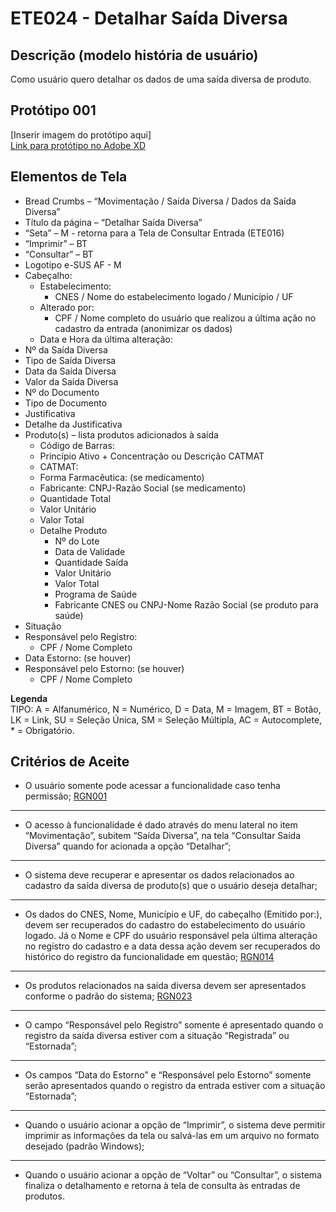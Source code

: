 # ETE024 - Detalhar Saída Diversa

## Descrição (modelo história de usuário)
Como usuário quero detalhar os dados de uma saída diversa de produto.

## Protótipo 001

[Inserir imagem do protótipo aqui]  
[Link para protótipo no Adobe XD](https://xd.adobe.com/view/153e76da-8687-401d-a008-4ba101ed6f9b-406d/)

## Elementos de Tela 
* Bread Crumbs – “Movimentação / Saída Diversa / Dados da Saída Diversa” 
* Título da página – “Detalhar Saída Diversa” 
* “Seta” – M - retorna para a Tela de Consultar Entrada (ETE016) 
* “Imprimir” – BT 
* “Consultar” – BT 
* Logotipo e-SUS AF - M 
* Cabeçalho:  
    * Estabelecimento: 
        * CNES / Nome do estabelecimento logado / Município / UF  
    * Alterado por:  
        * CPF / Nome completo do usuário que realizou a última ação no cadastro da entrada (anonimizar os dados)  
    * Data e Hora da última alteração: 
* Nº da Saída Diversa 
* Tipo de Saída Diversa  
* Data da Saída Diversa 
* Valor da Saída Diversa 
* Nº do Documento  
* Tipo de Documento  
* Justificativa 
* Detalhe da Justificativa 
* Produto(s) – lista produtos adicionados à saída 
    * Código de Barras: 
    * Princípio Ativo + Concentração ou Descrição CATMAT 
    * CATMAT: 
    * Forma Farmacêutica: (se medicamento) 
    * Fabricante: CNPJ-Razão Social (se medicamento) 
    * Quantidade Total 
    * Valor Unitário  
    * Valor Total  
    * Detalhe Produto 
        * Nº do Lote 
        * Data de Validade 
        * Quantidade Saída 
        * Valor Unitário  
        * Valor Total  
        * Programa de Saúde 
        * Fabricante CNES ou CNPJ-Nome Razão Social (se produto para saúde) 
* Situação 
* Responsável pelo Registro:  
    * CPF / Nome Completo  
* Data Estorno: (se houver) 
* Responsável pelo Estorno: (se houver) 
    * CPF / Nome Completo 

**Legenda**  
TIPO: A = Alfanumérico, N = Numérico, D = Data, M = Imagem, BT = Botão, LK = Link, SU = Seleção Única, SM = Seleção Múltipla, AC = Autocomplete, * = Obrigatório.
 
## Critérios de Aceite 

* O usuário somente pode acessar a funcionalidade caso tenha permissão; [RGN001](DocumentoDeRegrasv2.md#rgn001) 

---
* O acesso à funcionalidade é dado através do menu lateral no item “Movimentação”, subitem “Saída Diversa”, na tela “Consultar Saída Diversa” quando for acionada a opção “Detalhar”; 

---
* O sistema deve recuperar e apresentar os dados relacionados ao cadastro da saída diversa de produto(s) que o usuário deseja detalhar; 

---
* Os dados do CNES, Nome, Município e UF, do cabeçalho (Emitido por:), devem ser recuperados do cadastro do estabelecimento do usuário logado. Já o Nome e CPF do usuário responsável pela última alteração no registro do cadastro e a data dessa ação devem ser recuperados do histórico do registro da funcionalidade em questão; [RGN014](DocumentoDeRegrasv2.md#rgn014) 

---
* Os produtos relacionados na saída diversa devem ser apresentados conforme o padrão do sistema; [RGN023](DocumentoDeRegrasv2.md#rgn023) 

---
* O campo “Responsável pelo Registro” somente é apresentado quando o registro da saída diversa estiver com a situação “Registrada” ou “Estornada”; 

---
* Os campos “Data do Estorno” e “Responsável pelo Estorno” somente serão apresentados quando o registro da entrada estiver com a situação “Estornada”; 

---
* Quando o usuário acionar a opção de “Imprimir”, o sistema deve permitir imprimir as informações da tela ou salvá-las em um arquivo no formato desejado (padrão Windows); 

---
* Quando o usuário acionar a opção de “Voltar” ou “Consultar”, o sistema finaliza o detalhamento e retorna à tela de consulta às entradas de produtos. 


